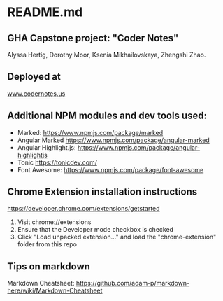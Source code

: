 # README.md

## GHA Capstone project: "Coder Notes"
Alyssa Hertig, Dorothy Moor, Ksenia Mikhailovskaya, Zhengshi Zhao.

## Deployed at
www.codernotes.us

## Additional NPM modules and dev tools used:
* Marked: https://www.npmjs.com/package/marked
* Angular Marked https://www.npmjs.com/package/angular-marked
* Angular Highlight.js: https://www.npmjs.com/package/angular-highlightjs
* Tonic https://tonicdev.com/
* Font Awesome: https://www.npmjs.com/package/font-awesome

## Chrome Extension installation instructions

https://developer.chrome.com/extensions/getstarted

1. Visit chrome://extensions
2. Ensure that the Developer mode checkbox is checked
3. Click "Load unpacked extension…" and load the "chrome-extension" folder from this repo

## Tips on markdown 

Markdown Cheatsheet: https://github.com/adam-p/markdown-here/wiki/Markdown-Cheatsheet
